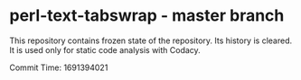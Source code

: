 # perl-text-tabswrap - master branch

This repository contains frozen state of the repository.
Its history is cleared. It is used only for static code
analysis with Codacy.

Commit Time: 1691394021